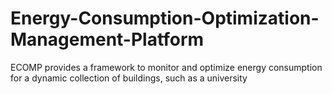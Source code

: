 # Energy-Consumption-Optimization-Management-Platform
ECOMP provides a framework to monitor and optimize energy consumption for a dynamic collection of buildings, such as a university
